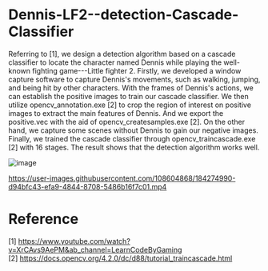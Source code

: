 # Dennis-LF2--detection-Cascade-Classifier
 

Referring to [1], we design a detection algorithm based on a cascade classifier to locate the character named Dennis while playing the well-known fighting game---Little fighter 2. Firstly, we developed a window capture software to capture Dennis's movements, such as walking, jumping, and being hit by other characters. With the frames of Dennis's actions, we can establish the positive images to train our cascade classifier. We then utilize opencv_annotation.exe [2] to crop the region of interest on positive images to extract the main features of Dennis. And we export the positive.vec with the aid of opencv_createsamples.exe [2]. On the other hand, we capture some scenes without Dennis to gain our negative images. Finally, we trained the cascade classifier through opencv_traincascade.exe [2] with 16 stages. The result shows that the detection algorithm works well.  





![image](https://user-images.githubusercontent.com/108604868/184274974-82d122e8-f8dd-4029-aaf2-61cafc7bd8fb.png)






https://user-images.githubusercontent.com/108604868/184274990-d94bfc43-efa9-4844-8708-5486b16f7c01.mp4








# Reference
[1] https://www.youtube.com/watch?v=XrCAvs9AePM&ab_channel=LearnCodeByGaming  
[2] https://docs.opencv.org/4.2.0/dc/d88/tutorial_traincascade.html
